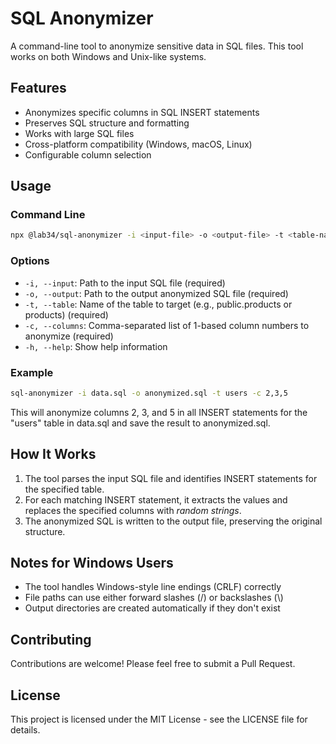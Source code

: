 # SQL Anonymizer

A command-line tool to anonymize sensitive data in SQL files. This tool works on both Windows and Unix-like systems.

## Features

- Anonymizes specific columns in SQL INSERT statements
- Preserves SQL structure and formatting
- Works with large SQL files
- Cross-platform compatibility (Windows, macOS, Linux)
- Configurable column selection

## Usage

### Command Line

```bash
npx @lab34/sql-anonymizer -i <input-file> -o <output-file> -t <table-name> -c <column-numbers>
```

### Options

- `-i, --input`: Path to the input SQL file (required)
- `-o, --output`: Path to the output anonymized SQL file (required)
- `-t, --table`: Name of the table to target (e.g., public.products or products) (required)
- `-c, --columns`: Comma-separated list of 1-based column numbers to anonymize (required)
- `-h, --help`: Show help information

### Example

```bash
sql-anonymizer -i data.sql -o anonymized.sql -t users -c 2,3,5
```

This will anonymize columns 2, 3, and 5 in all INSERT statements for the "users" table in data.sql and save the result to anonymized.sql.

## How It Works

1. The tool parses the input SQL file and identifies INSERT statements for the specified table.
2. For each matching INSERT statement, it extracts the values and replaces the specified columns with *random strings*.
3. The anonymized SQL is written to the output file, preserving the original structure.

## Notes for Windows Users

- The tool handles Windows-style line endings (CRLF) correctly
- File paths can use either forward slashes (/) or backslashes (\\)
- Output directories are created automatically if they don't exist

## Contributing

Contributions are welcome! Please feel free to submit a Pull Request.

## License

This project is licensed under the MIT License - see the LICENSE file for details.
